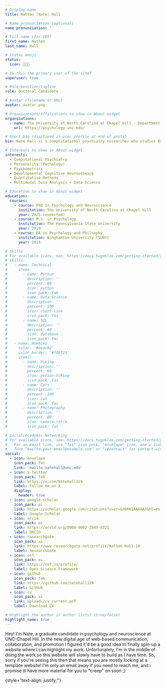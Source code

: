 ```yaml
---
# Display name
title: Nathan (Nate) Hall

# Name pronunciation (optional)
name_pronunciation: ''

# Full name (for SEO)
first_name: Nathan
last_name: Hall

# Status emoji
status:
  icon: 👨🏼‍💻️

# Is this the primary user of the site?
superuser: true

# Role/position/tagline
role: Doctoral Candidate

# Avatar (filename or URL)
avatar: avatar.png

# Organizations/Affiliations to show in About widget
organizations:
  - name: The University of North Carolina at Chapel Hill - Department of Psychology and Neuroscience
    url: https://psychology.unc.edu/

# Short bio (displayed in user profile at end of posts)
bio: Nate Hall is a comptutational psychiatry researcher who studies Borderline Personality Disorder. 

# Interests to show in About widget
interests:
  - Computational Psychiatry
  - Personality (Pathology)
  - Psychometrics
  - Developmental Cognitive Neuroscience
  - Quantitative Methods
  - Multimodal Data Analysis + Data Science

# Education to show in About widget
education:
  courses:
    - course: PhD in Psychology and Neuroscience
      institution: The University of North Carolina at Chapel Hill
      year: 2025 (expected)
    - course: M.S. in Psychology
      institution: The Pennsylvania State University
      year: 2019
    - course: BA in Psychology and Philsophy
      institution: Binghamton University (SUNY)
      year: 2015

# Skills
# For available icons, see: https://docs.hugoblox.com/getting-started/page-builder/#icons
# skills:
#   - name: Technical
#     items:
#       - name: Python
#         description: ''
#         percent: 80
#         icon: python
#         icon_pack: fab
#       - name: Data Science
#         description: ''
#         percent: 100
#         icon: chart-line
#         icon_pack: fas
#       - name: SQL
#         description: ''
#         percent: 40
#         icon: database
#         icon_pack: fas
#   - name: Hobbies
#     color: '#eeac02'
#     color_border: '#f0bf23'
#     items:
#       - name: Hiking
#         description: ''
#         percent: 60
#         icon: person-hiking
#         icon_pack: fas
#       - name: Cats
#         description: ''
#         percent: 100
#         icon: cat
#         icon_pack: fas
#       - name: Photography
#         description: ''
#         percent: 80
#         icon: camera-retro
#         icon_pack: fas

# Social/Academic Networking
# For available icons, see: https://docs.hugoblox.com/getting-started/page-builder/#icons
#   For an email link, use "fas" icon pack, "envelope" icon, and a link in the
#   form "mailto:your-email@example.com" or "/#contact" for contact widget.
social:
  - icon: envelope
    icon_pack: fas
    link: 'mailto:natehall@unc.edu'
  - icon: x-twitter
    icon_pack: fab
    link: https://x.com/NateHall329
    label: Follow me on X
    display:
      header: true
  - icon: google-scholar
    icon_pack: ai
    link: https://scholar.google.com/citations?user=Gd6RK1AAAAAJ&hl=en
    label: Google Scholar
  - icon: orcid
    icon_pack: ai
    link: https://orcid.org/0000-0002-2849-0321
    label: ORCID
  - icon: researchgate
    icon_pack: ai
    link: https://www.researchgate.net/profile/Nathan-Hall-10
    label: ResearchGate
  - icon: osf
    icon_pack: ai
    link: https://osf.io/profile/
    label: Open Science Framework
  - icon: github
    icon_pack: fab
    link: https://github.com/natehall329
    label: GitHub
  - icon: cv
    icon_pack: ai
    link: uploads/cv_current.pdf
    label: Download CV

# Highlight the author in author lists? (true/false)
highlight_name: true
---
```


Hey! I'm Nate, a graduate candidate in psychology and neuroscience at UNC-Chapel Hill. In the new digital age of web-based communication, collaboration, and promotion I figured it'd be a good idea to finally spin-up a website where I can highlight my work. Unfortunately, I'm in the middle of doing the work so this website will slowly have to build as I have time. So, sorry if you're seeing this then that means you are mostly looking at a template website! I'm only an email away if you need to reach me, and i promise ill have more material for you to "creep" on soon ;)



{style="text-align: justify;"}
